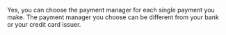 Yes, you can choose the payment manager for each single payment you make. The payment manager you choose can be different from your bank or your credit card issuer.
